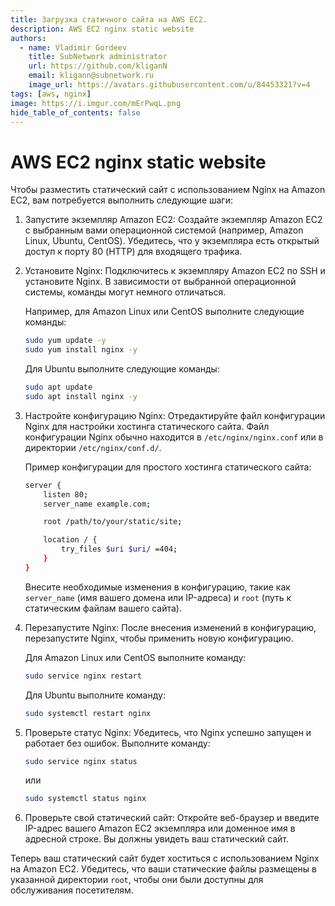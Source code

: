 ```yaml
---
title: Загрузка статичного сайта на AWS EC2.
description: AWS EC2 nginx static website
authors:
  - name: Vladimir Gordeev
    title: SubNetwork administrator
    url: https://github.com/kliganN
    email: kligann@subnetwork.ru
    image_url: https://avatars.githubusercontent.com/u/84453321?v=4
tags: [aws, nginx]
image: https://i.imgur.com/mErPwqL.png
hide_table_of_contents: false
---
```



# AWS EC2 nginx static website

Чтобы разместить статический сайт с использованием Nginx на Amazon EC2, вам потребуется выполнить следующие шаги:

1. Запустите экземпляр Amazon EC2: Создайте экземпляр Amazon EC2 с выбранным вами операционной системой (например, Amazon Linux, Ubuntu, CentOS). Убедитесь, что у экземпляра есть открытый доступ к порту 80 (HTTP) для входящего трафика.
2. Установите Nginx: Подключитесь к экземпляру Amazon EC2 по SSH и установите Nginx. В зависимости от выбранной операционной системы, команды могут немного отличаться.
    
    Например, для Amazon Linux или CentOS выполните следующие команды:
    
    ```bash
    sudo yum update -y
    sudo yum install nginx -y
    ```
    
    Для Ubuntu выполните следующие команды:
    
    ```bash
    sudo apt update
    sudo apt install nginx -y
    ```
    
3. Настройте конфигурацию Nginx: Отредактируйте файл конфигурации Nginx для настройки хостинга статического сайта. Файл конфигурации Nginx обычно находится в `/etc/nginx/nginx.conf` или в директории `/etc/nginx/conf.d/`.
    
    Пример конфигурации для простого хостинга статического сайта:
    
    ```bash
    server {
        listen 80;
        server_name example.com;
    
        root /path/to/your/static/site;
    
        location / {
            try_files $uri $uri/ =404;
        }
    }
    ```
    
    Внесите необходимые изменения в конфигурацию, такие как `server_name` (имя вашего домена или IP-адреса) и `root` (путь к статическим файлам вашего сайта).
    
4. Перезапустите Nginx: После внесения изменений в конфигурацию, перезапустите Nginx, чтобы применить новую конфигурацию.
    
    Для Amazon Linux или CentOS выполните команду:
    
    ```bash
    sudo service nginx restart
    ```
    
    Для Ubuntu выполните команду:
    
    ```bash
    sudo systemctl restart nginx
    ```
    
5. Проверьте статус Nginx: Убедитесь, что Nginx успешно запущен и работает без ошибок. Выполните команду:
    
    ```bash
    sudo service nginx status
    ```
    
    или
    
    ```bash
    sudo systemctl status nginx
    ```
    
6. Проверьте свой статический сайт: Откройте веб-браузер и введите IP-адрес вашего Amazon EC2 экземпляра или доменное имя в адресной строке. Вы должны увидеть ваш статический сайт.

Теперь ваш статический сайт будет хоститься с использованием Nginx на Amazon EC2. Убедитесь, что ваши статические файлы размещены в указанной директории `root`, чтобы они были доступны для обслуживания посетителям.